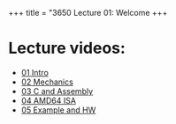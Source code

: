 +++
title = "3650 Lecture 01: Welcome
+++

# Lecture videos:

 - [01 Intro](https://youtu.be/zeLOKVqPZOs)
 - [02 Mechanics](https://youtu.be/K1qxDgaQcOo)
 - [03 C and Assembly](https://youtu.be/ZFsNXfFubhU)
 - [04 AMD64 ISA](https://youtu.be/7s4CfuQSyfk)
 - [05 Example and HW](https://youtu.be/OT-VFFZtjhQ)
 
